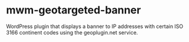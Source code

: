 # mwm-geotargeted-banner
WordPress plugin that displays a banner to IP addresses with certain ISO 3166 continent codes using the geoplugin.net service.
